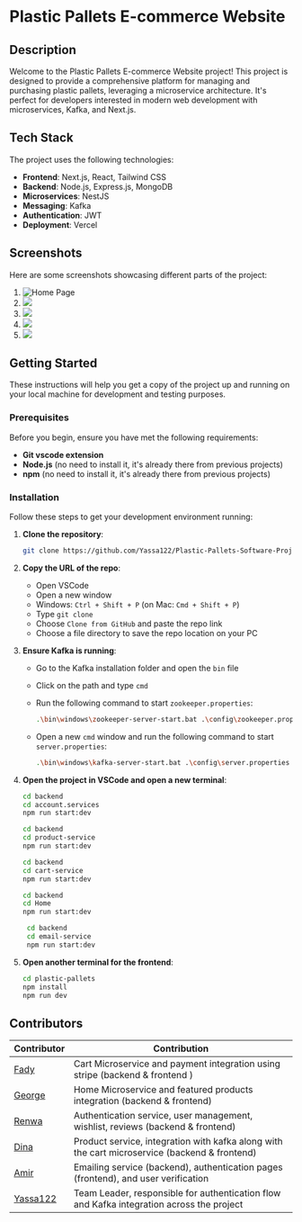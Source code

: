 # Plastic Pallets E-commerce Website

## Description

Welcome to the Plastic Pallets E-commerce Website project! This project is designed to provide a comprehensive platform for managing and purchasing plastic pallets, leveraging a microservice architecture. It's perfect for developers interested in modern web development with microservices, Kafka, and Next.js.

## Tech Stack

The project uses the following technologies:

- **Frontend**: Next.js, React, Tailwind CSS
- **Backend**: Node.js, Express.js, MongoDB
- **Microservices**: NestJS
- **Messaging**: Kafka
- **Authentication**: JWT
- **Deployment**: Vercel

## Screenshots

Here are some screenshots showcasing different parts of the project:

1. ![Home Page](https://imgur.com/PWsvq0d.png)
2. ![](https://imgur.com/zKbL1Tb.png)
3. ![](https://imgur.com/DyQPPag.png)
4. ![](https://imgur.com/fRkddCl.png)
5. ![](https://imgur.com/kITBkXP.png)

## Getting Started

These instructions will help you get a copy of the project up and running on your local machine for development and testing purposes.

### Prerequisites

Before you begin, ensure you have met the following requirements:

- **Git vscode extension**
- **Node.js** (no need to install it, it's already there from previous projects)
- **npm** (no need to install it, it's already there from previous projects)

### Installation

Follow these steps to get your development environment running:

1. **Clone the repository**:

    ```bash
    git clone https://github.com/Yassa122/Plastic-Pallets-Software-Project-2.git
    ```

2. **Copy the URL of the repo**:
    - Open VSCode
    - Open a new window
    - Windows: `Ctrl + Shift + P` (on Mac: `Cmd + Shift + P`)
    - Type `git clone`
    - Choose `Clone from GitHub` and paste the repo link
    - Choose a file directory to save the repo location on your PC

3. **Ensure Kafka is running**:
    - Go to the Kafka installation folder and open the `bin` file
    - Click on the path and type `cmd`
    - Run the following command to start `zookeeper.properties`:

      ```bash
      .\bin\windows\zookeeper-server-start.bat .\config\zookeeper.properties
      ```

    - Open a new `cmd` window and run the following command to start `server.properties`:

      ```bash
      .\bin\windows\kafka-server-start.bat .\config\server.properties
      ```

4. **Open the project in VSCode and open a new terminal**:
    
    ```bash
    cd backend
    cd account.services
    npm run start:dev
    ```
     ```bash
    cd backend
    cd product-service
    npm run start:dev
    ```
     ```bash
    cd backend
    cd cart-service
    npm run start:dev
    ```
      ```bash
    cd backend
    cd Home
    npm run start:dev
    ```
   ```bash
    cd backend
    cd email-service
    npm run start:dev
    ```

5. **Open another terminal for the frontend**:
    
    ```bash
    cd plastic-pallets
    npm install
    npm run dev
    ```

## Contributors

| Contributor       | Contribution                                                                 |
|-------------------|------------------------------------------------------------------------------|
| [Fady](https://github.com/FadyM)              | Cart Microservice and payment integration using stripe (backend & frontend ) |
| [George](https://github.com/GeorgeM)            | Home Microservice and featured products integration (backend & frontend)     |
| [Renwa](https://github.com/RenwaM)             | Authentication service, user management, wishlist, reviews (backend & frontend)    |
| [Dina](https://github.com/DinaM)              | Product service, integration with kafka along with the cart microservice (backend & frontend) |
| [Amir](https://github.com/AmirM)              | Emailing service (backend), authentication pages (frontend), and user verification    |
| [Yassa122](https://github.com/Yassa122)          | Team Leader, responsible for authentication flow and Kafka integration across the project                      |

